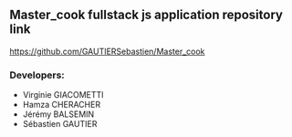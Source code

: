 ## Master_cook fullstack js application repository link


https://github.com/GAUTIERSebastien/Master_cook

### Developers:

- Virginie GIACOMETTI
- Hamza CHERACHER
- Jérémy BALSEMIN
- Sébastien GAUTIER